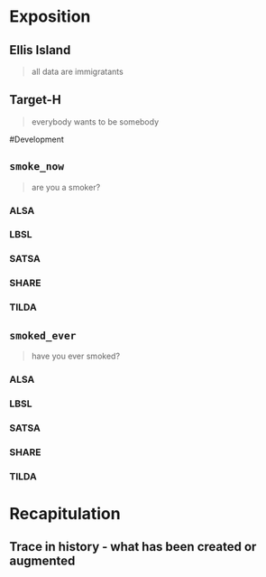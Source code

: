 # Exposition
## Ellis Island
> all data are immigratants
## Target-H
> everybody wants to be somebody

#Development
## `smoke_now`
> are you a smoker?
### ALSA
### LBSL
### SATSA
### SHARE
### TILDA
## `smoked_ever`
> have you ever smoked?
### ALSA
### LBSL
### SATSA
### SHARE
### TILDA

# Recapitulation
## 
## Trace in history - what has been created or augmented
## 